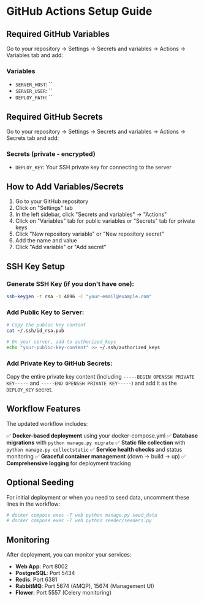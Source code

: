 # GitHub Actions Setup Guide

## Required GitHub Variables

Go to your repository → Settings → Secrets and variables → Actions → Variables tab and add:

### Variables
- `SERVER_HOST`: ``
- `SERVER_USER`: ``
- `DEPLOY_PATH`: ``

## Required GitHub Secrets

Go to your repository → Settings → Secrets and variables → Actions → Secrets tab and add:

### Secrets (private - encrypted)
- `DEPLOY_KEY`: Your SSH private key for connecting to the server

## How to Add Variables/Secrets

1. Go to your GitHub repository
2. Click on "Settings" tab
3. In the left sidebar, click "Secrets and variables" → "Actions"
4. Click on "Variables" tab for public variables or "Secrets" tab for private keys
5. Click "New repository variable" or "New repository secret"
6. Add the name and value
7. Click "Add variable" or "Add secret"

## SSH Key Setup

### Generate SSH Key (if you don't have one):
```bash
ssh-keygen -t rsa -b 4096 -C "your-email@example.com"
```

### Add Public Key to Server:
```bash
# Copy the public key content
cat ~/.ssh/id_rsa.pub

# On your server, add to authorized_keys
echo "your-public-key-content" >> ~/.ssh/authorized_keys
```

### Add Private Key to GitHub Secrets:
Copy the entire private key content (including `-----BEGIN OPENSSH PRIVATE KEY-----` and `-----END OPENSSH PRIVATE KEY-----`) and add it as the `DEPLOY_KEY` secret.

## Workflow Features

The updated workflow includes:

✅ **Docker-based deployment** using your docker-compose.yml
✅ **Database migrations** with `python manage.py migrate`
✅ **Static file collection** with `python manage.py collectstatic`
✅ **Service health checks** and status monitoring
✅ **Graceful container management** (down → build → up)
✅ **Comprehensive logging** for deployment tracking

## Optional Seeding

For initial deployment or when you need to seed data, uncomment these lines in the workflow:
```yaml
# docker compose exec -T web python manage.py seed_data
# docker compose exec -T web python seeder/seeders.py
```

## Monitoring

After deployment, you can monitor your services:
- **Web App**: Port 8002
- **PostgreSQL**: Port 5434
- **Redis**: Port 6381
- **RabbitMQ**: Port 5674 (AMQP), 15674 (Management UI)
- **Flower**: Port 5557 (Celery monitoring)
